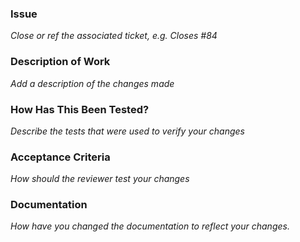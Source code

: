 ### Issue

*Close or ref the associated ticket, e.g. Closes #84*

### Description of Work

*Add a description of the changes made*

### How Has This Been Tested?

*Describe the tests that were used to verify your changes*

### Acceptance Criteria 

*How should the reviewer test your changes*

### Documentation

*How have you changed the documentation to reflect your changes.*
